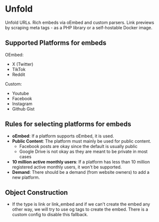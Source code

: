 # Unfold

Unfold URLs. Rich embeds via oEmbed and custom parsers. Link previews by scraping meta tags - as a PHP library or a
self-hostable Docker image.

## Supported Platforms for embeds

OEmbed:

- X (Twitter)
- TikTok
- Reddit

Custom:

- Youtube
- Facebook
- Instagram
- Github Gist

<!--
Coming soon:
- Google Maps
- Rumble
- Vimeo
 -->

## Rules for selecting platforms for embeds

- **oEmbed**: If a platform supports oEmbed, it is used.
- **Public Content**: The platform must mainly be used for public content.
    - Facebook posts are okay since the default is usually public
    - Google Drive is not okay as they are meant to be private in most cases
- **10 million active monthly users**: If a platform has less than 10 million registered active monthly users, it won't
  be supported.
- **Demand**: There should be a demand (from website owners) to add a new platform.

## Object Construction

- If the type is link or link_embed and if we can't create the embed any other way, we will try to use og tags to create
  the embed. There is a custom config to disable this fallback.
